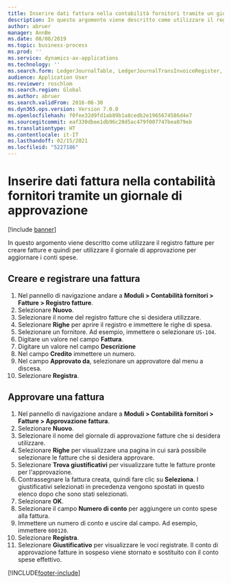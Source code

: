 ```yaml
---
title: Inserire dati fattura nella contabilità fornitori tramite un giornale di approvazione
description: In questo argomento viene descritto come utilizzare il registro fatture per creare fatture e quindi per utilizzare il giornale di approvazione per aggiornare i conti spese.
author: abruer
manager: AnnBe
ms.date: 08/08/2019
ms.topic: business-process
ms.prod: ''
ms.service: dynamics-ax-applications
ms.technology: ''
ms.search.form: LedgerJournalTable, LedgerJournalTransInvoiceRegister, HcmWorkerLookUp, LedgerJournalTransApprove, LedgerJournalTransApproveFetchVouchers, LedgerTransVoucher
audience: Application User
ms.reviewer: roschlom
ms.search.region: Global
ms.author: abruer
ms.search.validFrom: 2016-06-30
ms.dyn365.ops.version: Version 7.0.0
ms.openlocfilehash: f0fee32d9fd1ab89b1a8cedb2e1965674586d4e7
ms.sourcegitcommit: eaf330dbee1db96c20d5ac479f007747bea079eb
ms.translationtype: HT
ms.contentlocale: it-IT
ms.lasthandoff: 02/15/2021
ms.locfileid: "5227186"
---
```

# <a name="key-invoice-data-into-accounts-payable-using-an-approval-journal"></a>Inserire dati fattura nella contabilità fornitori tramite un giornale di approvazione

[!include [banner](../../includes/banner.md)]

In questo argomento viene descritto come utilizzare il registro fatture per creare fatture e quindi per utilizzare il giornale di approvazione per aggiornare i conti spese.

## <a name="create-and-post-and-invoice"></a>Creare e registrare una fattura
1. Nel pannello di navigazione andare a **Moduli > Contabilità fornitori > Fatture > Registro fatture**.
2. Selezionare **Nuovo**.
3. Selezionare il nome del registro fatture che si desidera utilizzare.
4. Selezionare **Righe** per aprire il registro e immettere le righe di spesa.
5. Selezionare un fornitore. Ad esempio, immettere o selezionare `US-104`.
6. Digitare un valore nel campo **Fattura**.
7. Digitare un valore nel campo **Descrizione**
8. Nel campo **Credito** immettere un numero.
9. Nel campo **Approvato da**, selezionare un approvatore dal menu a discesa.
10. Selezionare **Registra**.

## <a name="approve-an-invoice"></a>Approvare una fattura
1. Nel pannello di navigazione andare a **Moduli > Contabilità fornitori > Fatture > Approvazione fattura**.
2. Selezionare **Nuovo**.
3. Selezionare il nome del giornale di approvazione fatture che si desidera utilizzare.
4. Selezionare **Righe** per visualizzare una pagina in cui sarà possibile selezionare le fatture che si desidera approvare.
5. Selezionare **Trova giustificativi** per visualizzare tutte le fatture pronte per l'approvazione.
6. Contrassegnare la fattura creata, quindi fare clic su **Seleziona**. I giustificativi selezionati in precedenza vengono spostati in questo elenco dopo che sono stati selezionati.  
7. Selezionare **OK**.
8. Selezionare il campo **Numero di conto** per aggiungere un conto spese alla fattura.
9. Immettere un numero di conto e uscire dal campo. Ad esempio, immettere `600120`.
10. Selezionare **Registra**.
11. Selezionare **Giustificativo** per visualizzare le voci registrate. Il conto di approvazione fatture in sospeso viene stornato e sostituito con il conto spese effettivo.  



[!INCLUDE[footer-include](../../../includes/footer-banner.md)]